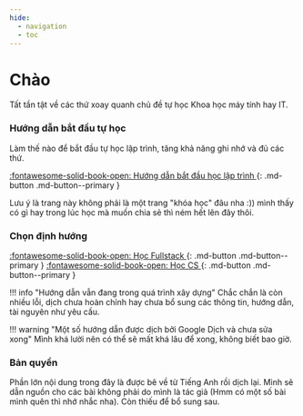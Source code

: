 ```yaml
---
hide:
  - navigation
  - toc
---
```


# Chào

Tất tần tật về các thứ xoay quanh chủ đề tự học Khoa học máy tính hay IT.

### Hướng dẫn bắt đầu tự học
Làm thế nào để bắt đầu tự học lập trình, tăng khả năng ghi nhớ và đủ các thứ.

[:fontawesome-solid-book-open: Hướng dẫn bắt đầu học lập trình ](truoc-khi-bat-dau.md){: .md-button .md-button--primary } 

Lưu ý là trang này không phải là một trang "khóa học" đâu nha :)) mình thấy có gì hay trong lúc học mà muốn chia sẻ thì ném hết lên đây thôi.

### Chọn định hướng
[:fontawesome-solid-book-open: Học Fullstack ](fullstack.md){: .md-button .md-button--primary }  [:fontawesome-solid-book-open: Học CS ](khmt.md){: .md-button .md-button--primary }  

!!! info "Hướng dẫn vẫn đang trong quá trình xây dựng"
    Chắc chắn là còn nhiều lỗi, dịch chưa hoàn chỉnh hay chưa bổ sung các thông tin, hướng dẫn, tài nguyên như yêu cầu.

!!! warning "Một số hướng dẫn được dịch bởi Google Dịch và chưa sửa xong"
    Mình khá lười nên có thể sẽ mất khá lâu để xong, không biết bao giờ.


### Bản quyền
Phần lớn nội dung trong đây là được bê về từ Tiếng Anh rồi dịch lại. Mình sẽ dẫn nguồn cho các bài không phải do mình là tác giả (Hmm có một số bài mình quên thì nhớ nhắc nha). Còn thiếu để bổ sung sau.
